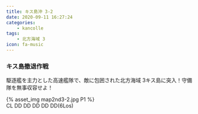 ```yaml
---
title: キス島沖 3-2
date: 2020-09-11 16:27:24
categories:
    - kancolle
tags:
    - 北方海域 3
icon: fa-music
---
```


### キス島撤退作戦
駆逐艦を主力とした高速艦隊で、敵に包囲された北方海域 3キス島に突入！守備隊を無事収容せよ！

<!-- <div style="width: 100%;padding-bottom: 59%;position: relative;">
    <div
        style="position: absolute;left: 0;top: 0;width: 100%;height: 100%;background-repeat: no-repeat;background-image: url('./02_image.png');background-position: 0px 0px;background-size: 200%;">
        <div
            style="position: relative;left: 0;top: 0;width: 100%;height: 100%;background-repeat: no-repeat;background-image: url('./02_image.png');background-position: 100% 0px;background-size:200%;z-index: 2;">
        </div>
    </div>
</div> -->

{% asset_img map2nd3-2.jpg P1 %}
<br>
CL DD DD DD DD DD(6Los)